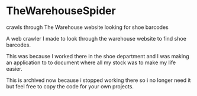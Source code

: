 # TheWarehouseSpider
crawls through The Warehouse website looking for shoe barcodes

A web crawler I made to look through the warehouse website to find shoe barcodes.

This was because I worked there in the shoe department and I was making an application 
to to document where all my stock was to make my life easier.

This is archived now because i stopped working there so i no longer need it but feel free to copy the code for your own projects.
